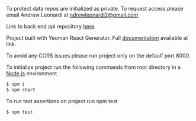 To protect data repos are initialized as private. To request access please email Andrew Leonardi at ndrewleonardi2@gmail.com

Link to back end api repository [here](https://github.com/ndrewleonardi2/iTrellisCodeChallengeBackend).

Project built with Yeoman React Generator. Full [documentation](https://github.com/react-webpack-generators/generator-react-webpack) available at link.

To avoid any CORS issues please run project only on the defaulf port 8000.

To initialize project run the following commands from root directory in a [Node.js](https://nodejs.org/) environment
```sh
$ npm i
$ npm start
```

To run test assertions on project run npm test
```sh
$ npm test
```